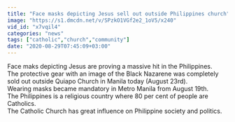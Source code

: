 ```yaml
---
title: "Face masks depicting Jesus sell out outside Philippines church"
image: "https://s1.dmcdn.net/v/SPzkO1VGf2e2_1oV5/x240"
vid_id: "x7vqil4"
categories: "news"
tags: ["catholic","church","community"]
date: "2020-08-29T07:45:09+03:00"
---
```

Face maks depicting Jesus are proving a massive hit in the Philippines.  <br>The protective gear with an image of the Black Nazarene was completely sold out outside Quiapo Church in Manila today (August 23rd).  <br>Wearing masks became mandatory in Metro Manila from August 19th.  <br>The Philippines is a religious country where 80 per cent of people are Catholics.  <br>The Catholic Church has great influence on Philippine society and politics.
